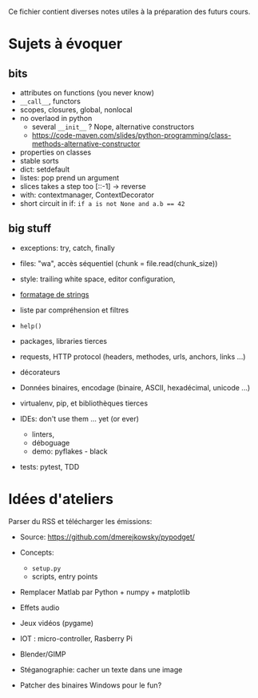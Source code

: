 Ce fichier contient diverses notes utiles à la préparation des futurs cours.

# Sujets à évoquer

## bits

* attributes on functions (you never know)
* `__call__`, functors
* scopes, closures, global, nonlocal
* no overlaod in python
   * several `__init__` ? Nope, alternative constructors
   * https://code-maven.com/slides/python-programming/class-methods-alternative-constructor
* properties on classes
* stable sorts
* dict: setdefault
* listes: pop prend un argument
* slices takes a step too [::-1] -> reverse
* with: contextmanager, ContextDecorator
* short circuit in if: `if a is not None and a.b == 42`

## big stuff

* exceptions: try, catch, finally
* files: "wa", accès séquentiel (chunk = file.read(chunk_size))
* style: trailing white space, editor configuration,
* [formatage de strings](fragments/format.md)
* liste par compréhension et filtres
* `help()`
* packages, libraries tierces
* requests, HTTP protocol (headers, methodes, urls, anchors, links ...)

* décorateurs

* Données binaires, encodage (binaire, ASCII, hexadécimal, unicode ...)

* virtualenv, pip, et bibliothèques tierces

* IDEs: don't use them ... yet (or ever)
    * linters,
    * déboguage
    * demo: pyflakes - black

* tests: pytest, TDD


# Idées d'ateliers

Parser du RSS et télécharger les émissions:

  * Source: https://github.com/dmerejkowsky/pypodget/
  * Concepts:
     * `setup.py`
     * scripts, entry points

* Remplacer Matlab par Python + numpy + matplotlib
* Effets audio
* Jeux vidéos (pygame)
* IOT : micro-controller, Rasberry Pi
* Blender/GIMP
* Stéganographie: cacher un texte dans une image

* Patcher des binaires Windows pour le fun?
